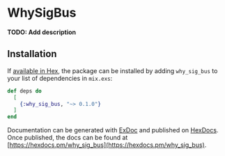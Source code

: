 # WhySigBus

**TODO: Add description**

## Installation

If [available in Hex](https://hex.pm/docs/publish), the package can be installed
by adding `why_sig_bus` to your list of dependencies in `mix.exs`:

```elixir
def deps do
  [
    {:why_sig_bus, "~> 0.1.0"}
  ]
end
```

Documentation can be generated with [ExDoc](https://github.com/elixir-lang/ex_doc)
and published on [HexDocs](https://hexdocs.pm). Once published, the docs can
be found at [https://hexdocs.pm/why_sig_bus](https://hexdocs.pm/why_sig_bus).

